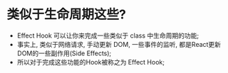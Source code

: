 # 类似于生命周期这些?  
- Effect Hook 可以让你来完成一些类似于 class 中生命周期的功能;  
- 事实上, 类似于网络请求, 手动更新 DOM, 一些事件的监听, 都是React更新DOM的一些副作用(Side Effects);  
- 所以对于完成这些功能的Hook被称之为 Effect Hook;  
